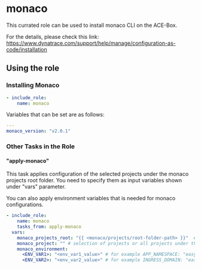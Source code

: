 # monaco

This currated role can be used to install monaco CLI on the ACE-Box.

For the details, please check this link: https://www.dynatrace.com/support/help/manage/configuration-as-code/installation

## Using the role

### Installing Monaco

```yaml
- include_role:
    name: monaco
```

Variables that can be set are as follows:

```yaml
---
monaco_version: "v2.0.1"
```

### Other Tasks in the Role

#### "apply-monaco" 
This task applies configuration of the selected projects under the monaco projects root folder.
You need to specify them as input variables shown under "vars" parameter. 

You can also apply environment variables that is needed for monaco configurations.

```yaml
- include_role:
    name: monaco
    tasks_from: apply-monaco
  vars:
    monaco_projects_root: "{{ <monaco/projects/root-folder-path> }}"  # monaco projects root folder path
    monaco_project: "" # selection of projects or all projects under the root path if set empty
    monaco_environment:
      <ENV_VAR1>: "<env_var1_value>" # for example APP_NAMESPACE: "easytravel" to be used for easytravel to create a dynatrace management zone via monaco
      <ENV_VAR2>: "<env_var2_value>" # for example INGRESS_DOMAIN: "easytravel.<HOST_IP>" to detect the application via monaco rules

```
